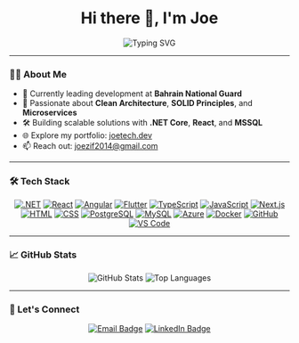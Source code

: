 <h1 align="center">Hi there 👋, I'm Joe</h1>

<p align="center">
  <img src="https://readme-typing-svg.herokuapp.com?font=Fira+Code&duration=2000&pause=1000&center=true&vCenter=true&width=435&lines=Senior+Full+Stack+Engineer;Team+Lead+%7C+.NET+%7C+React;Microservices+%7C+Clean+Architecture;Open+to+Collaborations+%26+Mentorship" alt="Typing SVG" />
</p>

---

### 🧑‍💻 About Me

- 🔭 Currently leading development at **Bahrain National Guard**
- 🧠 Passionate about **Clean Architecture**, **SOLID Principles**, and **Microservices**
- 🛠️ Building scalable solutions with **.NET Core**, **React**, and **MSSQL**
- 🌐 Explore my portfolio: [joetech.dev](https://www.joetech.dev/)
- 📫 Reach out: [joezif2014@gmail.com](mailto:joezif2014@gmail.com)

---

### 🛠️ Tech Stack

<p align="center">
  <a href="https://dotnet.microsoft.com/" target="_blank"><img src="https://skillicons.dev/icons?i=dotnet" alt=".NET" /></a>
  <a href="https://react.dev/" target="_blank"><img src="https://skillicons.dev/icons?i=react" alt="React" /></a>
  <a href="https://angular.io/" target="_blank"><img src="https://skillicons.dev/icons?i=angular" alt="Angular" /></a>
  <a href="https://flutter.dev/" target="_blank"><img src="https://skillicons.dev/icons?i=flutter" alt="Flutter" /></a>
  <a href="https://www.typescriptlang.org/" target="_blank"><img src="https://skillicons.dev/icons?i=ts" alt="TypeScript" /></a>
  <a href="https://developer.mozilla.org/en-US/docs/Web/JavaScript" target="_blank"><img src="https://skillicons.dev/icons?i=js" alt="JavaScript" /></a>
  <a href="https://nextjs.org/" target="_blank"><img src="https://skillicons.dev/icons?i=nextjs" alt="Next.js" /></a>
  <a href="https://developer.mozilla.org/en-US/docs/Web/HTML" target="_blank"><img src="https://skillicons.dev/icons?i=html" alt="HTML" /></a>
  <a href="https://developer.mozilla.org/en-US/docs/Web/CSS" target="_blank"><img src="https://skillicons.dev/icons?i=css" alt="CSS" /></a>
  <a href="https://www.postgresql.org/" target="_blank"><img src="https://skillicons.dev/icons?i=postgres" alt="PostgreSQL" /></a>
  <a href="https://www.mysql.com/" target="_blank"><img src="https://skillicons.dev/icons?i=mysql" alt="MySQL" /></a>
  <a href="https://azure.microsoft.com/" target="_blank"><img src="https://skillicons.dev/icons?i=azure" alt="Azure" /></a>
  <a href="https://www.docker.com/" target="_blank"><img src="https://skillicons.dev/icons?i=docker" alt="Docker" /></a>
  <a href="https://github.com/" target="_blank"><img src="https://skillicons.dev/icons?i=github" alt="GitHub" /></a>
  <a href="https://code.visualstudio.com/" target="_blank"><img src="https://skillicons.dev/icons?i=vscode" alt="VS Code" /></a>
</p>

---

### 📈 GitHub Stats

<p align="center">
  <img src="https://github-readme-stats.vercel.app/api?username=JoEz89&show_icons=true&theme=github_dark" alt="GitHub Stats" />
  <img src="https://github-readme-stats.vercel.app/api/top-langs/?username=JoEz89&layout=compact&theme=github_dark" alt="Top Languages" />
</p>

---

### 🤝 Let's Connect

<p align="center">
  <a href="mailto:joezif2014@gmail.com"><img src="https://img.shields.io/badge/email-D14836?style=for-the-badge&logo=gmail&logoColor=white" alt="Email Badge" /></a>
  <a href="https://www.linkedin.com/in/yousif-elhassan-3345479a/"><img src="https://img.shields.io/badge/linkedin-0A66C2?style=for-the-badge&logo=linkedin&logoColor=white" alt="LinkedIn Badge" /></a>
</p>
